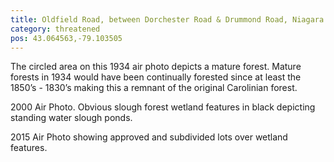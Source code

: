```yaml
---
title: Oldfield Road, between Dorchester Road & Drummond Road, Niagara Falls
category: threatened
pos: 43.064563,-79.103505
---
```


The circled area on this 1934 air photo depicts a mature forest. Mature forests in 1934 would have been continually forested since at least the 1850’s - 1830’s making this a remnant of the original Carolinian forest.

2000 Air Photo. Obvious slough forest 
wetland features in black depicting
standing water slough ponds.

2015 Air Photo showing approved and
subdivided lots over wetland features.
